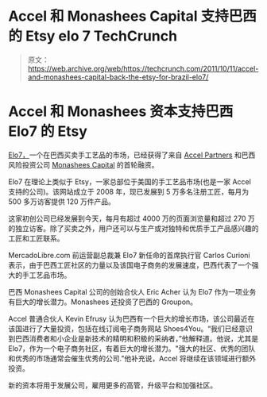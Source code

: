 # Accel 和 Monashees Capital 支持巴西的 Etsy elo 7 TechCrunch

> 原文：<https://web.archive.org/web/https://techcrunch.com/2011/10/11/accel-and-monashees-capital-back-the-etsy-for-brazil-elo7/>

# Accel 和 Monashees 资本支持巴西 Elo7 的 Etsy

[Elo7，](https://web.archive.org/web/20221209132804/http://www.elo7.com.br/)一个在巴西买卖手工艺品的市场，已经获得了来自 [Accel Partners](https://web.archive.org/web/20221209132804/http://www.crunchbase.com/financial-organization/accel-partners) 和巴西风险投资公司 [Monashees Capital](https://web.archive.org/web/20221209132804/http://www.crunchbase.com/financial-organization/monashees-capital) 的首轮融资。

Elo7 在理论上类似于 Etsy，一家总部位于美国的手工艺品市场(也是一家 Accel 支持的公司)。该网站成立于 2008 年，现已发展到 5 万多名注册工匠，每月为 500 多万访客提供 120 万件产品。

这家初创公司已经发展到今天，每月有超过 4000 万的页面浏览量和超过 270 万的独立访客。除了买卖之外，用户还可以与生产或对独特和优质手工产品感兴趣的工匠和工匠联系。

MercadoLibre.com 前运营副总裁兼 Elo7 新任命的首席执行官 Carlos Curioni 表示，由于巴西工匠社区的力量以及该国电子商务的发展速度，巴西代表了一个强大的手工艺品市场。

巴西 Monashees Capital 公司的创始合伙人 Eric Acher 认为 Elo7 作为一项业务有巨大的增长潜力。Monashees 还投资了巴西的 Groupon。

Accel 普通合伙人 Kevin Efrusy 认为巴西有一个巨大的增长市场，该公司最近在该国进行了大量投资，包括在线订阅电子商务网站 Shoes4You。“我们已经意识到巴西消费者和小企业是新技术的精明和积极的采纳者，”他解释道。他说，尤其是 Elo7，作为一个电子商务社区，有着巨大的增长潜力。"强大的社区、优秀的团队和优秀的市场通常会催生优秀的公司."他补充说，Accel 将继续在该领域进行额外投资。

新的资本将用于发展公司，雇用更多的高管，升级平台和加强社区。